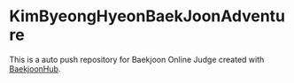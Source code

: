 # KimByeongHyeonBaekJoonAdventure
This is a auto push repository for Baekjoon Online Judge created with [BaekjoonHub](https://github.com/BaekjoonHub/BaekjoonHub).
